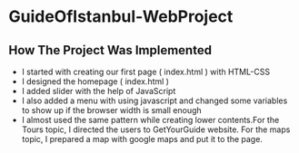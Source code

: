 # GuideOfIstanbul-WebProject

## How The Project Was Implemented
* I started with creating our first page ( index.html ) with HTML-CSS
* I designed the homepage ( index.html )
* I added slider with the help of JavaScript
* I also added a menu with using javascript and changed some variables to show up if the browser width is small enough 
* I almost used the same pattern while creating lower contents.For the Tours topic, I directed the users to GetYourGuide website. For the maps topic, I prepared a map with google maps and put it to the page.
